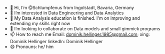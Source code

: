 - 👋 Hi, I’m @Schlumpfenus from Ingolstadt, Bavaria, Germany
- 👀 I’m interested in Data Engineering and Data Analytics
- 🌱 My Data Analysis education is finished. I'm on improving and extending my skills right now
- 💞️ I’m looking to collaborate on Data models and small gimmick programs
- 📫 How to reach me       Email:     dominik.hellinger.1985@gmail.com;
                            xing:      Dominik Hellinger
                            linkedIn:  Dominik Hellinger           
- 😄 Pronouns: he/ him


<!---
Schlumpfenus/Schlumpfenus is a ✨ special ✨ repository because its `README.md` (this file) appears on your GitHub profile.
You can click the Preview link to take a look at your changes.
--->
